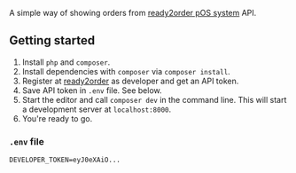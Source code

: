 A simple way of showing orders from [ready2order pOS system](https://ready2order.com/de/) API.

## Getting started

1. Install `php` and `composer`.
2. Install dependencies with `composer` via `composer install`.
3. Register at [ready2order](https://ready2order.com/at/api/) as developer and get an API token.
4. Save API token in `.env` file. See below.
5. Start the editor and call `composer dev` in the command line. This will start a development server
   at `localhost:8000`.
6. You're ready to go.

### `.env` file

```env
DEVELOPER_TOKEN=eyJ0eXAiO...
```
